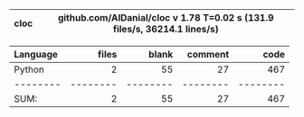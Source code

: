cloc|github.com/AlDanial/cloc v 1.78  T=0.02 s (131.9 files/s, 36214.1 lines/s)
--- | ---

Language|files|blank|comment|code
:-------|-------:|-------:|-------:|-------:
Python|2|55|27|467
--------|--------|--------|--------|--------
SUM:|2|55|27|467
